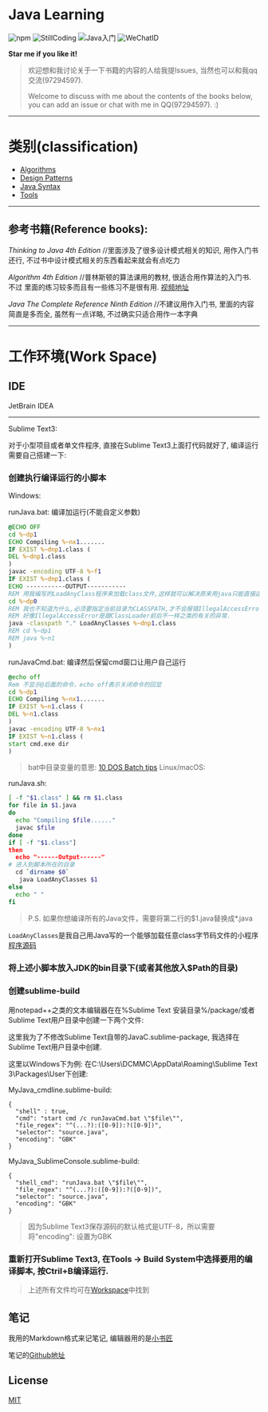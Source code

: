 # Java Learning

![[npm](https://img.shields.io/npm/l/express.svg)](./LICENSE)
![StillCoding](https://img.shields.io/badge/Still-Coding-green.svg)
![Java入门](https://img.shields.io/badge/Java-%E5%85%A5%E9%97%A8-blue.svg)
![WeChatID](https://img.shields.io/badge/WeChat-Kevin--0220-red.svg)

**Star me if you like it!**

> 欢迎想和我讨论关于一下书籍的内容的人给我提Issues, 当然也可以和我qq交流(97294597).
>
> Welcome to discuss with me about the contents of the books below, you can add an issue or chat with me in QQ(97294597). :)

---

# 类别(classification)

* [Algorithms](./Algorithms)
* [Design Patterns](./Patterns)
* [Java Syntax](./Syntax)
* [Tools](./Tools)

---

## 参考书籍(Reference books):

*Thinking to Java 4th Edition* //里面涉及了很多设计模式相关的知识, 用作入门书还行, 不过书中设计模式相关的东西看起来就会有点吃力

*Algorithm 4th Edition* //普林斯顿的算法课用的教材, 很适合用作算法的入门书. 不过 里面的练习较多而且有一些练习不是很有用. [视频地址](https://www.coursera.org/learn/algorithms-part1/lecture/xaxyP/analysis-of-algorithms-introduction)

*Java The Complete Reference Ninth Edition* //不建议用作入门书, 里面的内容简直是多而全, 虽然有一点详略, 不过确实只适合用作一本字典

---

# 工作环境(Work Space)

## IDE

JetBrain IDEA

---

Sublime Text3:

对于小型项目或者单文件程序, 直接在Sublime Text3上面打代码就好了, 编译运行需要自己搭建一下:
### 创建执行编译运行的小脚本

Windows:

runJava.bat: 编译加运行(不能自定义参数)

``` bat
@ECHO OFF
cd %~dp1
ECHO Compiling %~nx1.......
IF EXIST %~dnp1.class (
DEL %~dnp1.class
)
javac -encoding UTF-8 %~f1
IF EXIST %~dnp1.class (
ECHO -----------OUTPUT-----------
REM 用我编写的LoadAnyClass程序来加载class文件,这样就可以解决原来用java只能直接运行不含有package语句的程序
cd %~dp0
REM 我也不知道为什么,必须要指定当前目录为CLASSPATH,才不会报错IllegalAccessError
REM 好像IllegalAccessError是跟ClassLoader前后不一样之类的有关的异常.
java -classpath "." LoadAnyClasses %~dnp1.class
REM cd %~dp1
REM java %~n1
)
```

runJavaCmd.bat: 编译然后保留cmd窗口让用户自己运行

``` bat
@echo off
Rem 不显示@后面的命令，echo off表示关闭命令的回显
cd %~dp1
ECHO Compiling %~nx1.......
IF EXIST %~n1.class (
DEL %~n1.class
)
javac -encoding UTF-8 %~nx1
IF EXIST %~n1.class (
start cmd.exe dir
)
```
> bat中目录变量的意思: [10 DOS Batch tips](https://weblogs.asp.net/jongalloway/top-10-dos-batch-tips-yes-dos-batch)
Linux/macOS:

runJava.sh:

``` bash
[ -f "$1.class" ] && rm $1.class
for file in $1.java
do
  echo "Compiling $file......"
  javac $file
done
if [ -f "$1.class"]
then
  echo "------Output------"
# 进入到脚本所在的目录
  cd `dirname $0`
   java LoadAnyClasses $1
else
  echo " "
fi
```

> P.S. 如果你想编译所有的Java文件，需要将第二行的$1.java替换成*.java

`LoadAnyClasses`是我自己用Java写的一个能够加载任意class字节码文件的小程序
[程序源码](./Algorithms/tk/dcmmc/workspace/LoadAnyClasses.java)

### 将上述小脚本放入JDK的bin目录下(或者其他放入$Path的目录)

### 创建sublime-build
用notepad++之类的文本编辑器在在%Sublime Text 安装目录%/package/或者Sublime Text用户目录中创建一下两个文件:

这里我为了不修改Sublime Text自带的JavaC.sublime-package, 我选择在Sublime Text用户目录中创建.

这里以Windows下为例:
在C:\Users\DCMMC\AppData\Roaming\Sublime Text 3\Packages\User下创建:

MyJava_cmdline.sublime-build:
```
{
  "shell" : true,
  "cmd": "start cmd /c runJavaCmd.bat \"$file\"",
  "file_regex": "^(...?):([0-9]):?([0-9])",
  "selector": "source.java",
  "encoding": "GBK"
}
```

MyJava_SublimeConsole.sublime-build:
```
{
  "shell_cmd": "runJava.bat \"$file\"",
  "file_regex": "^(...?):([0-9]):?([0-9])",
  "selector": "source.java",
  "encoding": "GBK"
}
```

> 因为Sublime Text3保存源码的默认格式是UTF-8，所以需要将"encoding": 设置为GBK

### 重新打开Sublime Text3, 在Tools -> Build System中选择要用的编译脚本, 按Ctril+B编译运行.

> 上述所有文件均可在[Workspace](https://github.com/DCMMC/Java/tree/master/Algorithms/tk/dcmmc/workspace)中找到

## 笔记

我用的Markdown格式来记笔记, 编辑器用的是[小书匠](http://markdown.xiaoshujiang.com/)

笔记的[Github地址](https://github.com/DCMMC/Markdown_Notes)

## License

[MIT](./LICENSE)
